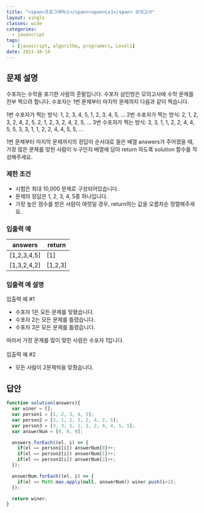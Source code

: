 ```yaml
---
title: "<span>프로그래머스</span><span>Lv1</span> 모의고사"
layout: single
classes: wide
categories:
  - javascript
tags:
  - [javascript, algorithm, programers, Level1]
date: 2021-10-14
---
```


## 문제 설명
수포자는 수학을 포기한 사람의 준말입니다. 수포자 삼인방은 모의고사에 수학 문제를 전부 찍으려 합니다. 수포자는 1번 문제부터 마지막 문제까지 다음과 같이 찍습니다.

1번 수포자가 찍는 방식: 1, 2, 3, 4, 5, 1, 2, 3, 4, 5, ...
2번 수포자가 찍는 방식: 2, 1, 2, 3, 2, 4, 2, 5, 2, 1, 2, 3, 2, 4, 2, 5, ...
3번 수포자가 찍는 방식: 3, 3, 1, 1, 2, 2, 4, 4, 5, 5, 3, 3, 1, 1, 2, 2, 4, 4, 5, 5, ...

1번 문제부터 마지막 문제까지의 정답이 순서대로 들은 배열 answers가 주어졌을 때, 가장 많은 문제를 맞힌 사람이 누구인지 배열에 담아 return 하도록 solution 함수를 작성해주세요.  

### 제한 조건
* 시험은 최대 10,000 문제로 구성되어있습니다.
* 문제의 정답은 1, 2, 3, 4, 5중 하나입니다.
* 가장 높은 점수를 받은 사람이 여럿일 경우, return하는 값을 오름차순 정렬해주세요.

### 입출력 예

|answers|return|
|-|-|
|[1,2,3,4,5]|[1]|
|[1,3,2,4,2]|[1,2,3]|

### 입출력 예 설명
입출력 예 #1
* 수포자 1은 모든 문제를 맞혔습니다.
* 수포자 2는 모든 문제를 틀렸습니다.
* 수포자 3은 모든 문제를 틀렸습니다.

따라서 가장 문제를 많이 맞힌 사람은 수포자 1입니다.<br>
<br>
입출력 예 #2

* 모든 사람이 2문제씩을 맞췄습니다.

## 답안
```javascript
function solution(answers){
  var winer = [];
  var person1 = [1, 2, 3, 4, 5];
  var person2 = [2, 1, 2, 3, 2, 4, 2, 5];
  var person3 = [3, 3, 1, 1, 2, 2, 4, 4, 5, 5];
  var answerNum = [0, 0, 0];

  answers.forEach((el, i) => {
    if(el == person1[i]) answerNum[0]++;
    if(el == person2[i]) answerNum[1]++;
    if(el == person3[i]) answerNum[2]++;
  });

  answerNum.forEach((el, i) => {
    if(el == Math.max.apply(null, answerNum)) winer.push(i+1);
  });

  return winer;
}
```